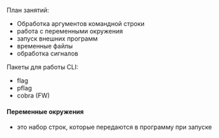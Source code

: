 План занятий:
* Обработка аргументов командной строки
* работа с переменными окружения
* запуск внешних программ
* временные файлы
* обработка сигналов


Пакеты для работы CLI:
* flag
* pflag
* cobra (FW)

#### Переменные окружения
- это набор строк, которые передаются в программу при запуске

